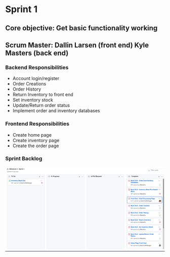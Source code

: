 # Sprint 1
## Core objective: Get basic functionality working
## Scrum Master: Dallin Larsen (front end) Kyle Masters (back end)
### **Backend Responsibilities**
- Account login/register
- Order Creations
- Order History
- Return Inventory to front end
- Set inventory stock
- Update/Return order status
- Implement order and inventory databases
### **Frontend Responsibilities**
- Create home page
- Create inventory page
- Create the order page

### **Sprint Backlog**

![Sprint 1 Backlog](./Sprint_Backlogs/Sprint_1_backlog.png)
